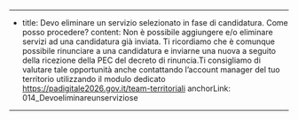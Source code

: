 ---
  - title: Devo eliminare un servizio selezionato in fase di candidatura. Come posso procedere?
    content: Non è possibile aggiungere e/o eliminare servizi ad una candidatura già inviata. Ti ricordiamo che è comunque possibile rinunciare a una candidatura e inviarne una nuova a seguito della ricezione della PEC del decreto di rinuncia.Ti consigliamo di valutare tale opportunità anche contattando l’account manager del tuo territorio utilizzando il modulo dedicato <a href="https://padigitale2026.gov.it/team-territoriali" target="_blank">https://padigitale2026.gov.it/team-territoriali</a>
    anchorLink: 014_Devoeliminareunserviziose
---